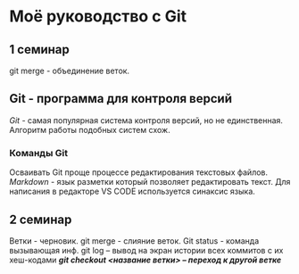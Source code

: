 # Моё руководство с Git

## 1 семинар
git merge - объединение веток.
## Git - программа для контроля версий
*Git* - самая популярная система контроля версий, но не единственная. Алгоритм работы подобных систем схож.

### Команды Git
Осваивать Git проще процессе редактирования текстовых файлов. *Markdown* - язык разметки который позволяет редактировать текст. Для написания в редакторе VS CODE используется синаксис языка.

## 2 семинар
Ветки - черновик.
git merge - слияние веток.
Git status - команда вызывающая инф.
git log – вывод на экран истории всех коммитов с их хеш-кодами
***git checkout <название ветки> – переход к другой ветке***